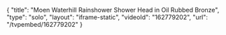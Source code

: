 {
    "title": "Moen Waterhill Rainshower Shower Head in Oil Rubbed Bronze",
    "type": "solo",
    "layout": "iframe-static",
    "videoId": "162779202",
    "url": "\/tvpembed\/162779202"
}